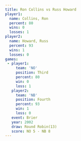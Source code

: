 ```yaml
---
title: Ron Collins vs Russ Howard
player1:            
  name: Collins, Ron
  percent: 80       
  wins: 0           
  losses: 1         
player2:            
  name: Howard, Russ
  percent: 93       
  wins: 1           
  losses: 0         
games:
 - player1:         
     team: 'NO'     
     position: Third
     percent: 80    
     win: 0         
     loss: 1        
   player2:          
     team: 'NB'      
     position: Fourth
     percent: 93     
     win: 1          
     loss: 0         
   event: Brier         
   year: 2002           
   draw: Round Robin(13)
   score: NO 5 - NB 8   
---
```

